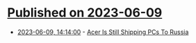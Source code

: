 # [Published on 2023-06-09](index.md)

* [2023-06-09, 14:14:00](https://hardware.slashdot.org/story/23/06/09/0247251/acer-is-still-shipping-pcs-to-russia?utm_source=rss1.0mainlinkanon&utm_medium=feed) - [Acer Is Still Shipping PCs To Russia](https://hardware.slashdot.org/story/23/06/09/0247251/acer-is-still-shipping-pcs-to-russia?utm_source=rss1.0mainlinkanon&utm_medium=feed)
